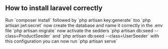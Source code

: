 <h2> How to install laravel correctly </h2>
Run ´composer install´ followed by  ´php artisan key:generate´ too ´php artisan jwt:secret´ now create the database and name it correctly in the .env file ´php artisan migrate´ now activate the sedders ´php artisan db:seed --class=ProductSeeder´ and ´php artisan db:seed --class=UserSeeder´ with this configuration you can now run ´php artisan serve´
